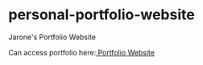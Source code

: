 # personal-portfolio-website
Jarone's Portfolio Website

<p>Can access portfolio here:<a href="https://jcork4real.github.io/personal-portfolio-website/ target="_blank" > Portfolio Website</a></P

